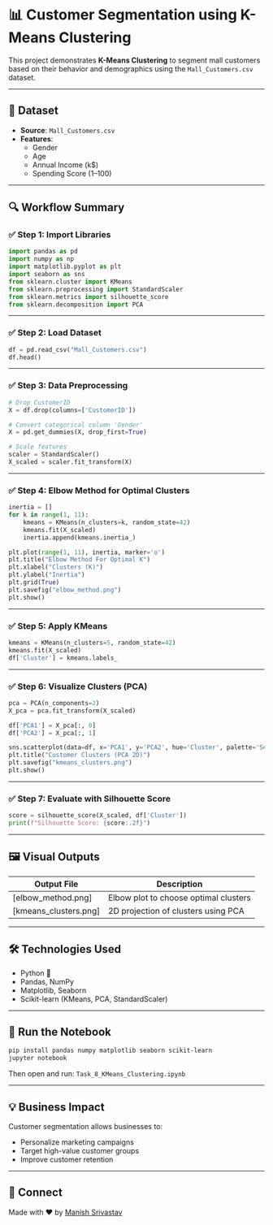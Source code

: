 
# 📊 Customer Segmentation using K-Means Clustering

This project demonstrates **K-Means Clustering** to segment mall customers based on their behavior and demographics using the `Mall_Customers.csv` dataset.

---

## 📁 Dataset
- **Source**: `Mall_Customers.csv`
- **Features**:
  - Gender
  - Age
  - Annual Income (k$)
  - Spending Score (1–100)

---

## 🔍 Workflow Summary

### ✅ Step 1: Import Libraries
```python
import pandas as pd
import numpy as np
import matplotlib.pyplot as plt
import seaborn as sns
from sklearn.cluster import KMeans
from sklearn.preprocessing import StandardScaler
from sklearn.metrics import silhouette_score
from sklearn.decomposition import PCA
```

---

### ✅ Step 2: Load Dataset
```python
df = pd.read_csv("Mall_Customers.csv")
df.head()
```

---

### ✅ Step 3: Data Preprocessing
```python
# Drop CustomerID
X = df.drop(columns=['CustomerID'])

# Convert categorical column 'Gender'
X = pd.get_dummies(X, drop_first=True)

# Scale features
scaler = StandardScaler()
X_scaled = scaler.fit_transform(X)
```

---

### ✅ Step 4: Elbow Method for Optimal Clusters
```python
inertia = []
for k in range(1, 11):
    kmeans = KMeans(n_clusters=k, random_state=42)
    kmeans.fit(X_scaled)
    inertia.append(kmeans.inertia_)

plt.plot(range(1, 11), inertia, marker='o')
plt.title("Elbow Method For Optimal K")
plt.xlabel("Clusters (K)")
plt.ylabel("Inertia")
plt.grid(True)
plt.savefig("elbow_method.png")
plt.show()
```

---

### ✅ Step 5: Apply KMeans
```python
kmeans = KMeans(n_clusters=5, random_state=42)
kmeans.fit(X_scaled)
df['Cluster'] = kmeans.labels_
```

---

### ✅ Step 6: Visualize Clusters (PCA)
```python
pca = PCA(n_components=2)
X_pca = pca.fit_transform(X_scaled)

df['PCA1'] = X_pca[:, 0]
df['PCA2'] = X_pca[:, 1]

sns.scatterplot(data=df, x='PCA1', y='PCA2', hue='Cluster', palette='Set2')
plt.title("Customer Clusters (PCA 2D)")
plt.savefig("kmeans_clusters.png")
plt.show()
```

---

### ✅ Step 7: Evaluate with Silhouette Score
```python
score = silhouette_score(X_scaled, df['Cluster'])
print(f"Silhouette Score: {score:.2f}")
```

---

## 🖼️ Visual Outputs

| Output File           | Description                               |
|------------------------|-------------------------------------------|
| [elbow_method.png]     | Elbow plot to choose optimal clusters     |
| [kmeans_clusters.png]  | 2D projection of clusters using PCA       |

---

## 🛠️ Technologies Used
- Python 🐍
- Pandas, NumPy
- Matplotlib, Seaborn
- Scikit-learn (KMeans, PCA, StandardScaler)

---

## 🚀 Run the Notebook
```bash
pip install pandas numpy matplotlib seaborn scikit-learn
jupyter notebook
```
Then open and run: `Task_8_KMeans_Clustering.ipynb`

---

## 💡 Business Impact
Customer segmentation allows businesses to:
- Personalize marketing campaigns
- Target high-value customer groups
- Improve customer retention

---

## 🔗 Connect
Made with ❤️ by [Manish Srivastav](https://www.linkedin.com/in/roxtop07/)
